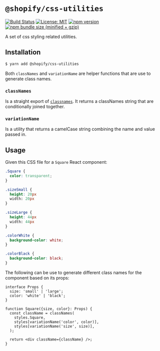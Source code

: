 # `@shopify/css-utilities`

[![Build Status](https://travis-ci.org/Shopify/quilt.svg?branch=master)](https://travis-ci.org/Shopify/quilt)
[![License: MIT](https://img.shields.io/badge/License-MIT-green.svg)](LICENSE.md) [![npm version](https://badge.fury.io/js/%40shopify%2Fcss-utilities.svg)](https://badge.fury.io/js/%40shopify%2Fcss-utilities.svg) [![npm bundle size (minified + gzip)](https://img.shields.io/bundlephobia/minzip/@shopify/css-utilities.svg)](https://img.shields.io/bundlephobia/minzip/@shopify/css-utilities.svg)

A set of css styling related utilities.

## Installation

```bash
$ yarn add @shopify/css-utilities
```

Both `classNames` and `variationName` are helper functions that are use to generate class names.

### `classNames`

Is a straight export of [`classnames`](https://github.com/JedWatson/classnames). It returns a classNames string that are conditionally joined together.

### `variationName`

Is a utility that returns a camelCase string combining the name and value passed in.

## Usage

Given this CSS file for a `Square` React component:

```scss
.Square {
  color: transparent;
}

.sizeSmall {
  height: 20px
  width: 20px
}

.sizeLarge {
  height: 44px
  width: 44px
}

.colorWhite {
  background-color: white;
}

.colorBlack {
  background-color: black;
}
```

The following can be use to generate different class names for the component based on its props:

```tsx
interface Props {
  size: 'small' | 'large';
  color: 'white' | 'black';
}

function Square({size, color}: Props) {
  const className = classNames(
    styles.Square,
    styles[variationName('color', color)],
    styles[variationName('size', size)],
  );

  return <div className={className} />;
}
```
